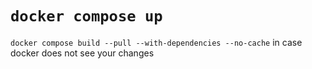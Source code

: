 # `docker compose up`

`docker compose build --pull --with-dependencies --no-cache` in case docker does not see your changes